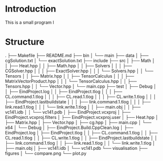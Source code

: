 # Introduction

This is a small program I 


# Structure

.
├── Makefile
├── README.md
├── bin
│   └── main
├── data
│   ├── cgSolution.txt
│   └── exactSolution.txt
├── include
├── src
│   ├── Math
│   │   ├── Heat.hpp
│   │   ├── Math.hpp
│   │   ├── Solvers
│   │   │   ├── CGSolver.hpp
│   │   │   ├── ExactSolver.hpp
│   │   │   └── Solvers.hpp
│   │   └── Tensors
│   │       ├── Matrix.hpp
│   │       ├── TensorCalculus
│   │       │   ├── MatrixVectorProduct.hpp
│   │       │   └── TensorCalculus.hpp
│   │       ├── Tensors.hpp
│   │       └── Vector.hpp
│   └── main.cpp
├── test
│   ├── Debug
│   │   ├── EindProject.log
│   │   ├── EindProject.tlog
│   │   │   ├── CL.command.1.tlog
│   │   │   ├── CL.read.1.tlog
│   │   │   ├── CL.write.1.tlog
│   │   │   ├── EindProject.lastbuildstate
│   │   │   ├── link.command.1.tlog
│   │   │   ├── link.read.1.tlog
│   │   │   └── link.write.1.tlog
│   │   ├── main.obj
│   │   ├── vc141.idb
│   │   └── vc141.pdb
│   ├── EindProject.vcxproj
│   ├── EindProject.vcxproj.filters
│   ├── EindProject.vcxproj.user
│   ├── Heat.hpp
│   ├── Matrix.hpp
│   ├── Vector.hpp
│   ├── cg.hpp
│   ├── main.cpp
│   └── x64
│       └── Debug
│           ├── EindProject.Build.CppClean.log
│           ├── EindProject.log
│           ├── EindProject.tlog
│           │   ├── CL.command.1.tlog
│           │   ├── CL.read.1.tlog
│           │   ├── CL.write.1.tlog
│           │   ├── EindProject.lastbuildstate
│           │   ├── link.command.1.tlog
│           │   ├── link.read.1.tlog
│           │   └── link.write.1.tlog
│           ├── main.obj
│           ├── vc141.idb
│           └── vc141.pdb
└── visualisation
    ├── figures
    │   └── compare.png
    └── plot.py